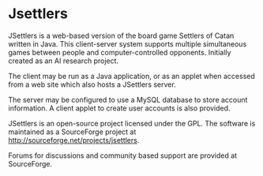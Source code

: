 # Jsettlers

JSettlers is a web-based version of the board game Settlers of Catan
written in Java. This client-server system supports multiple
simultaneous games between people and computer-controlled
opponents. Initially created as an AI research project.

The client may be run as a Java application, or as an applet when
accessed from a web site which also hosts a JSettlers server.

The server may be configured to use a MySQL database to store account
information.  A client applet to create user accounts is also
provided.

JSettlers is an open-source project licensed under the GPL. The
software is maintained as a SourceForge project at
http://sourceforge.net/projects/jsettlers.

Forums for discussions and community based support are provided at
SourceForge.
